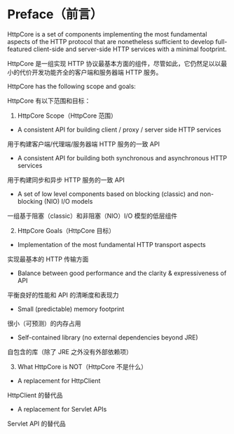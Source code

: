 # Preface（前言）

HttpCore is a set of components implementing the most fundamental aspects of the HTTP protocol that are nonetheless sufficient to develop full-featured client-side and server-side HTTP services with a minimal footprint.

HttpCore 是一组实现 HTTP 协议最基本方面的组件，尽管如此，它仍然足以以最小的代价开发功能齐全的客户端和服务器端 HTTP 服务。

HttpCore has the following scope and goals:

HttpCore 有以下范围和目标：

1. HttpCore Scope（HttpCore 范围）

- A consistent API for building client / proxy / server side HTTP services

用于构建客户端/代理端/服务器端 HTTP 服务的一致 API

- A consistent API for building both synchronous and asynchronous HTTP services

用于构建同步和异步 HTTP 服务的一致 API

- A set of low level components based on blocking (classic) and non-blocking (NIO) I/O models

一组基于阻塞（classic）和非阻塞（NIO）I/O 模型的低层组件

2. HttpCore Goals（HttpCore 目标）

- Implementation of the most fundamental HTTP transport aspects

实现最基本的 HTTP 传输方面

- Balance between good performance and the clarity & expressiveness of API

平衡良好的性能和 API 的清晰度和表现力

- Small (predictable) memory footprint

很小（可预测）的内存占用

- Self-contained library (no external dependencies beyond JRE)

自包含的库（除了 JRE 之外没有外部依赖项）

3. What HttpCore is NOT（HttpCore 不是什么）

- A replacement for HttpClient

HttpClient 的替代品

- A replacement for Servlet APIs

Servlet API 的替代品
